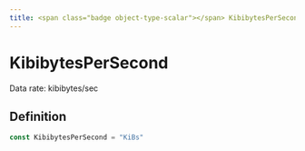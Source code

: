 ```yaml
---
title: <span class="badge object-type-scalar"></span> KibibytesPerSecond
---
```

# <span class="badge object-type-scalar"></span> KibibytesPerSecond

Data rate: kibibytes/sec

## Definition

```go
const KibibytesPerSecond = "KiBs"
```
